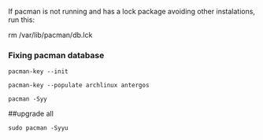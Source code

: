 

If pacman is not running and has a lock package avoiding
other instalations, run this:

rm /var/lib/pacman/db.lck

### Fixing pacman database 

    pacman-key --init

    pacman-key --populate archlinux antergos

    pacman -Syy

##upgrade all

    sudo pacman -Syyu
